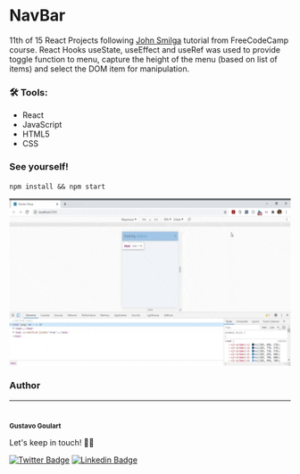 # NavBar
11th of 15 React Projects following [John Smilga](https://github.com/john-smilga/react-projects) tutorial from FreeCodeCamp course. 
React Hooks useState, useEffect and useRef was used to provide toggle function to menu, capture the height of the menu (based on list of items) and select the DOM item for manipulation.



### 🛠 Tools:
- React
- JavaScript
- HTML5
- CSS

### See yourself!
```
npm install && npm start
```



<p align="center">
  <a href="" rel="noopener">
  <img width=600px height=300px src="/public/image.gif" alt="project ilustration"></a>
</p>

### Author
---
 <img style="border-radius: 50%" src="https://avatars2.githubusercontent.com/u/68348319?s=400&u=e7faae76a279d2cbe5d725724fce5e85b0f88b44&v=4" width="100px;" alt=""/>
 <br />
 <sub><b>Gustavo Goulart</b></sub>

Let's keep in touch! 👋🏽

[![Twitter Badge](https://img.shields.io/badge/-@gustgoulart-1ca0f1?style=flat-square&labelColor=1ca0f1&logo=twitter&logoColor=white&link=https://twitter.com/gustgoulart)](https://twitter.com/gustgoulart) [![Linkedin Badge](https://img.shields.io/badge/-Gustavo-blue?style=flat-square&logo=Linkedin&logoColor=white&link=https://www.linkedin.com/in/goulartgb/)](https://www.linkedin.com/in/goulartgb/) 
